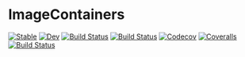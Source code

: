 # ImageContainers

[![Stable](https://img.shields.io/badge/docs-stable-blue.svg)](https://Lirimy.github.io/ImageContainers.jl/stable)
[![Dev](https://img.shields.io/badge/docs-dev-blue.svg)](https://Lirimy.github.io/ImageContainers.jl/dev)
[![Build Status](https://travis-ci.com/Lirimy/ImageContainers.jl.svg?branch=master)](https://travis-ci.com/Lirimy/ImageContainers.jl)
[![Build Status](https://ci.appveyor.com/api/projects/status/github/Lirimy/ImageContainers.jl?svg=true)](https://ci.appveyor.com/project/Lirimy/ImageContainers-jl)
[![Codecov](https://codecov.io/gh/Lirimy/ImageContainers.jl/branch/master/graph/badge.svg)](https://codecov.io/gh/Lirimy/ImageContainers.jl)
[![Coveralls](https://coveralls.io/repos/github/Lirimy/ImageContainers.jl/badge.svg?branch=master)](https://coveralls.io/github/Lirimy/ImageContainers.jl?branch=master)
[![Build Status](https://api.cirrus-ci.com/github/Lirimy/ImageContainers.jl.svg)](https://cirrus-ci.com/github/Lirimy/ImageContainers.jl)
